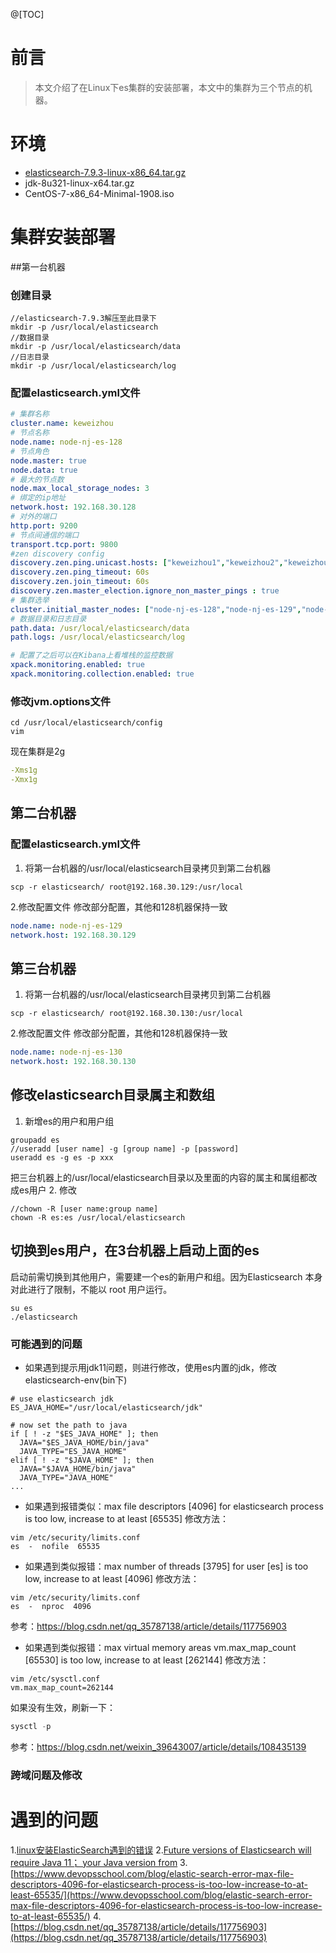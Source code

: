 @[TOC]
# 前言
> 本文介绍了在Linux下es集群的安装部署，本文中的集群为三个节点的机器。

# 环境
 - [elasticsearch-7.9.3-linux-x86_64.tar.gz](https://www.elastic.co/cn/downloads/past-releases/elasticsearch-7-9-3)
 - jdk-8u321-linux-x64.tar.gz
 - CentOS-7-x86_64-Minimal-1908.iso

# 集群安装部署
##第一台机器
### 创建目录
```
//elasticsearch-7.9.3解压至此目录下
mkdir -p /usr/local/elasticsearch
//数据目录
mkdir -p /usr/local/elasticsearch/data
//日志目录
mkdir -p /usr/local/elasticsearch/log
```

### 配置elasticsearch.yml⽂件
```yaml
# 集群名称
cluster.name: keweizhou
# 节点名称
node.name: node-nj-es-128
# 节点角色
node.master: true
node.data: true
# 最大的节点数
node.max_local_storage_nodes: 3
# 绑定的ip地址
network.host: 192.168.30.128
# 对外的端口
http.port: 9200
# 节点间通信的端口
transport.tcp.port: 9800
#zen discovery config
discovery.zen.ping.unicast.hosts: ["keweizhou1","keweizhou2","keweizhou3"]
discovery.zen.ping_timeout: 60s
discovery.zen.join_timeout: 60s
discovery.zen.master_election.ignore_non_master_pings : true
# 集群选举
cluster.initial_master_nodes: ["node-nj-es-128","node-nj-es-129","node-nj-es-130"]
# 数据目录和日志目录
path.data: /usr/local/elasticsearch/data
path.logs: /usr/local/elasticsearch/log

# 配置了之后可以在Kibana上看堆栈的监控数据
xpack.monitoring.enabled: true
xpack.monitoring.collection.enabled: true
```

### 修改jvm.options⽂件
```
cd /usr/local/elasticsearch/config
vim 
```
现在集群是2g
```yaml
-Xms1g
-Xmx1g
```

## 第二台机器
### 配置elasticsearch.yml⽂件
1. 将第一台机器的/usr/local/elasticsearch目录拷贝到第二台机器
```
scp -r elasticsearch/ root@192.168.30.129:/usr/local
```

2.修改配置文件 
修改部分配置，其他和128机器保持一致
```yaml
node.name: node-nj-es-129
network.host: 192.168.30.129
```

## 第三台机器
1. 将第一台机器的/usr/local/elasticsearch目录拷贝到第二台机器
```
scp -r elasticsearch/ root@192.168.30.130:/usr/local
```

2.修改配置文件 
修改部分配置，其他和128机器保持一致
```yaml
node.name: node-nj-es-130
network.host: 192.168.30.130
```

## 修改elasticsearch目录属主和数组
1. 新增es的用户和用户组
```
groupadd es
//useradd [user name] -g [group name] -p [password]
useradd es -g es -p xxx
```

把三台机器上的/usr/local/elasticsearch目录以及里面的内容的属主和属组都改成es用户
2. 修改
```
//chown -R [user name:group name]
chown -R es:es /usr/local/elasticsearch
```

## 切换到es用户，在3台机器上启动上面的es
启动前需切换到其他用户，需要建一个es的新用户和组。因为Elasticsearch 本身对此进行了限制，不能以 root 用户运行。
```
su es
./elasticsearch
```
### 可能遇到的问题
- 如果遇到提示用jdk11问题，则进行修改，使用es内置的jdk，修改elasticsearch-env(bin下)
```
# use elasticsearch jdk
ES_JAVA_HOME="/usr/local/elasticsearch/jdk"

# now set the path to java
if [ ! -z "$ES_JAVA_HOME" ]; then
  JAVA="$ES_JAVA_HOME/bin/java"
  JAVA_TYPE="ES_JAVA_HOME"
elif [ ! -z "$JAVA_HOME" ]; then
  JAVA="$JAVA_HOME/bin/java"
  JAVA_TYPE="JAVA_HOME"
...
```

- 如果遇到报错类似：max file descriptors [4096] for elasticsearch process is too low, increase to at least [65535]
修改方法：
```
vim /etc/security/limits.conf
es  -  nofile  65535
```

- 如果遇到类似报错：max number of threads [3795] for user [es] is too low, increase to at least [4096]
修改方法：
```
vim /etc/security/limits.conf
es  -  nproc  4096
```
参考：https://blog.csdn.net/qq_35787138/article/details/117756903

- 如果遇到类似报错：max virtual memory areas vm.max_map_count [65530] is too low, increase to at least [262144]
修改方法：
```
vim /etc/sysctl.conf
vm.max_map_count=262144
```
如果没有生效，刷新一下：
```a
sysctl -p
```
参考：https://blog.csdn.net/weixin_39643007/article/details/108435139

### 跨域问题及修改

# 遇到的问题
1.[linux安装ElasticSearch遇到的错误](https://blog.csdn.net/qq_39313596/article/details/107513482)
2.[Future versions of Elasticsearch will require Java 11； your Java version from](https://blog.csdn.net/qq2523208472/article/details/125043116)
3.[https://www.devopsschool.com/blog/elastic-search-error-max-file-descriptors-4096-for-elasticsearch-process-is-too-low-increase-to-at-least-65535/](https://www.devopsschool.com/blog/elastic-search-error-max-file-descriptors-4096-for-elasticsearch-process-is-too-low-increase-to-at-least-65535/)
4.[https://blog.csdn.net/qq_35787138/article/details/117756903](https://blog.csdn.net/qq_35787138/article/details/117756903)